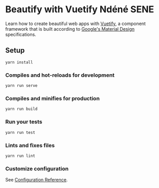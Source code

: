 # Beautify with Vuetify Ndéné SENE

Learn how to create beautiful web apps with [Vuetify](https://vuetifyjs.com/), a component framework that is built according to [Google's Material Design](https://material.io/design/) specifications.

## Setup

```
yarn install
```

### Compiles and hot-reloads for development

```
yarn run serve
```

### Compiles and minifies for production

```
yarn run build
```

### Run your tests

```
yarn run test
```

### Lints and fixes files

```
yarn run lint
```

### Customize configuration

See [Configuration Reference](https://cli.vuejs.org/config/).
